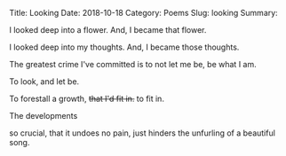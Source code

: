 Title: Looking
Date: 2018-10-18
Category: Poems
Slug: looking
Summary:

<div class="post-poem">
I looked deep
into a flower.
And,
I became 
that flower.

I looked deep 
into my thoughts.
And, I 
became
those thoughts.

The greatest crime 
I've committed
is to not let me be,
be what I am.

To look,
and let be.

To forestall
a growth,
<s>that I'd fit in.</s>
to fit in.

The developments

so crucial,
that it undoes
no pain,
just hinders
the unfurling
of a beautiful song.
</div>
